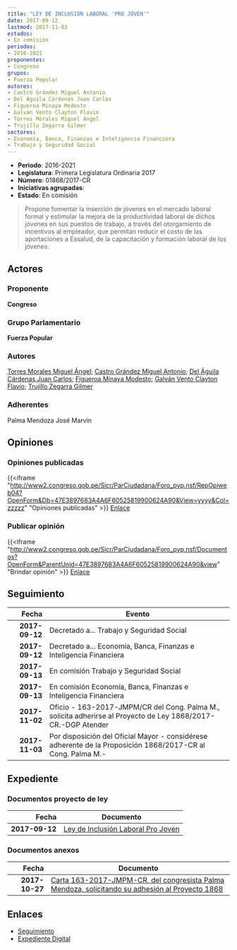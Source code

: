 ```yaml
---
title: "LEY DE INCLUSIÓN LABORAL 'PRO JÓVEN'"
date: 2017-09-12
lastmod: 2017-11-03
estados:
- En comisión
periodos:
- 2016-2021
proponentes:
- Congreso
grupos:
- Fuerza Popular
autores:
- Castro Grández Miguel Antonio
- Del Águila Cárdenas Juan Carlos
- Figueroa Minaya Modesto
- Galván Vento Clayton Flavio
- Torres Morales Miguel Ángel
- Trujillo Zegarra Gilmer
sectores:
- Economía, Banca, Finanzas e Inteligencia Financiera
- Trabajo y Seguridad Social
---
```

- **Periodo**: 2016-2021
- **Legislatura**: Primera Legislatura Ordinaria 2017
- **Número**: 01868/2017-CR
- **Iniciativas agrupadas**: 
- **Estado**: En comisión

> Propone fomentar la inserción de jóvenes en el mercado laboral formal y estimular la mejora de la productividad laboral de dichos jóvenes en sus puestos de trabajo, a través del otorgamiento de incentivos al empleador, que permitan reducir el costo de las aportaciones a Essalud, de la capacitación y formación laboral de los jóvenes.


## Actores

### Proponente

**Congreso**

### Grupo Parlamentario

**Fuerza Popular**

### Autores

[Torres Morales Miguel Ángel](mailto:mailto:mtorresm@congreso.gob.pe); [Castro Grández Miguel Antonio](mailto:mailto:macastro@congreso.gob.pe); [Del Águila Cárdenas Juan Carlos](mailto:mailto:jdelaguila@congreso.gob.pe); [Figueroa Minaya Modesto](mailto:mailto:mfigueroam@congreso.gob.pe); [Galván Vento Clayton Flavio](mailto:mailto:cgalvan@congreso.gob.pe); [Trujillo Zegarra Gilmer](mailto:mailto:gtrujilloz@congreso.gob.pe)

### Adherentes

Palma Mendoza José Marvín

## Opiniones

### Opiniones publicadas

{{<iframe "http://www2.congreso.gob.pe/Sicr/ParCiudadana/Foro_pvp.nsf/RepOpiweb04?OpenForm&Db=47E3897683A4A6F60525819900624A90&View=yyyy&Col=zzzzz" "Opiniones publicadas" >}}
[Enlace](http://www2.congreso.gob.pe/Sicr/ParCiudadana/Foro_pvp.nsf/RepOpiweb04?OpenForm&Db=47E3897683A4A6F60525819900624A90&View=yyyy&Col=zzzzz)

### Publicar opinión

{{<iframe "http://www2.congreso.gob.pe/Sicr/ParCiudadana/Foro_pvp.nsf/Documentos?OpenForm&ParentUnid=47E3897683A4A6F60525819900624A90&view" "Brindar opinión" >}}
[Enlace](http://www2.congreso.gob.pe/Sicr/ParCiudadana/Foro_pvp.nsf/Documentos?OpenForm&ParentUnid=47E3897683A4A6F60525819900624A90&view)


## Seguimiento

| Fecha | Evento |
|------:|--------|
| **2017-09-12** | Decretado a... Trabajo y Seguridad Social |
| **2017-09-12** | Decretado a... Economía, Banca, Finanzas e Inteligencia Financiera |
| **2017-09-13** | En comisión Trabajo y Seguridad Social |
| **2017-09-13** | En comisión Economía, Banca, Finanzas e Inteligencia Financiera |
| **2017-11-02** | Oficio - 163-2017-JMPM/CR del Cong. Palma M., solicita adherirse al Proyecto de Ley 1868/2017-CR.-DGP Atender |
| **2017-11-03** | Por disposición del Oficial Mayor - considérese adherente de la Proposición 1868/2017-CR al Cong. Palma M.- |

## Expediente

### Documentos proyecto de ley

| Fecha | Documento |
|------:|-----------|
| **2017-09-12** | [Ley de Inclusión Laboral Pro Joven](http://www.leyes.congreso.gob.pe/Documentos/2016_2021/Proyectos_de_Ley_y_de_Resoluciones_Legislativas/PL0186820170912..pdf) |

### Documentos anexos

| Fecha | Documento |
|------:|-----------|
| **2017-10-27** | [Carta 163-2017-JMPM-CR, del congresista Palma Mendoza, solicitando su adhesión al Proyecto 1868](http://www.leyes.congreso.gob.pe/Documentos/2016_2021/Oficios/Congresistas/CARTA-163-2017-JMPM-CR.pdf) |

## Enlaces

- [Seguimiento](http://www2.congreso.gob.pe/Sicr/TraDocEstProc/CLProLey2016.nsf/f7fff46988ca05b1052578e100829cc7/478638377d919f0705258199006ae461?OpenDocument)
- [Expediente Digital](http://www2.congreso.gob.pe/Sicr/TraDocEstProc/Expvirt_2011.nsf/visbusqptramdoc1621/01868?opendocument)

